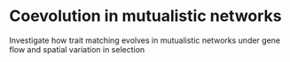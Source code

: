 # Coevolution in mutualistic networks
Investigate how trait matching evolves in mutualistic networks under gene flow and spatial variation in selection

